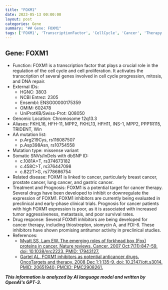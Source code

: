 ```yaml
---
title: "FOXM1"
date: 2023-05-13 00:00:00
layout: post
categories: Gene
summary: "## Gene: FOXM1"
tags: ['FOXM1', 'TranscriptionFactor', 'CellCycle', 'Cancer', 'Therapy', 'Prognosis', 'Inhibitors', 'AntitumorActivity']
---
```


## Gene: FOXM1
- Function: FOXM1 is a transcription factor that plays a crucial role in the regulation of the cell cycle and cell proliferation. It activates the transcription of several genes involved in cell cycle progression, mitosis, and DNA repair.
- External IDs: 
    * HGNC: 3803
    * NCBI Entrez: 2305
    * Ensembl: ENSG00000175359
    * OMIM: 602478
    * UniProtKB/Swiss-Prot: Q08050
- Genomic Location: Chromosome 12q13.3
- Aliases: FKHL16, HFH-11, MPP2, FKHL13, HFH11, INS-1, MPP2, PPP1R115, TRIDENT, Win 
- AA mutation list:
    * p.Arg219Cys, rs116087507
    * p.Asp398Asn, rs10754558
- Mutation type: missense variant
- Somatic SNVs/InDels with dbSNP ID:
    * c.1081A>T, rs374673182
    * c.458C>T, rs376447098
    * c.822T>G, rs778686754
- Related disease: FOXM1 is linked to cancer, particularly breast cancer, prostate cancer, lung cancer, and gastric cancer.
- Treatment and Prognosis: FOXM1 is a potential target for cancer therapy. Several drugs have been developed to inhibit or downregulate the expression of FOXM1. FOXM1 inhibitors are currently being evaluated in preclinical and early-phase clinical trials. Prognosis for cancer patients with high FOXM1 expression is poor, as it is associated with increased tumor aggressiveness, metastasis, and poor survival rates.
- Drug response: Several FOXM1 inhibitors are being developed for cancer therapy, including thiostrepton, siomycin A, and FDI-6. These inhibitors have shown promising antitumor activity in preclinical studies.
- References:
    * [Myatt SS, Lam EW. The emerging roles of forkhead box (Fox) proteins in cancer. Nature reviews. Cancer. 2007 Oct;7(11):847-59. doi: 10.1038/nrc2223. PMID: 17943127.](https://doi.org/10.1038/nrc2223)
    * [Gartel AL. FOXM1 inhibitors as potential anticancer drugs. OncoTargets and therapy. 2008 Dec 1;1:135-9. doi: 10.2147/ott.s3014. PMID: 20651940; PMCID: PMC2908261.](https://doi.org/10.2147/OTT.S3014)

**_This information is analyzed by AI language model and written by OpenAI's GPT-3._**